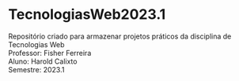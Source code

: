 # TecnologiasWeb2023.1
Repositório criado para armazenar projetos práticos da disciplina de Tecnologias Web  
Professor: Fisher Ferreira  
Aluno: Harold Calixto  
Semestre: 2023.1
